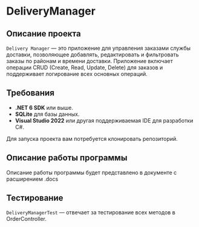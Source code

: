# DeliveryManager

## Описание проекта

`Delivery Manager` — это приложение для управления заказами службы доставки, позволяющее добавлять, редактировать и фильтровать заказы по районам и времени доставки. Приложение включает операции CRUD (Create, Read, Update, Delete) для заказов и поддерживает логирование всех основных операций.

## Требования
- **.NET 6 SDK** или выше.
- **SQLite** для базы данных.
- **Visual Studio 2022** или другая поддерживаемая IDE для разработки C#.

Для запуска проекта вам потребуется клонировать репозиторий.

## Описание работы программы

Описание работы программы будет представлено в документе с раcширением  .docs

## Тестирование

`DeliveryManagerTest` — отвечает за тестирование всех методов в OrderController.


